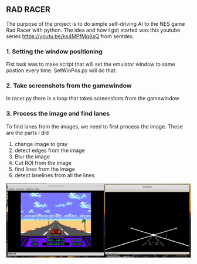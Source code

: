 ## RAD RACER 
The purpose of the project is to do simple self-driving AI to the NES game Rad Racer with python. The idea and how I got started was this youtube series https://youtu.be/ks4MPfMq8aQ from sentdex.



### 1. Setting the window positioning
Fist task was to make script that will set the emulator window to same postion every time. SetWinPos.py will do that.

### 2. Take screenshots from the gamewindow
In racer.py there is a loop that takes screenshots from the gamewindow

### 3. Process the image and find lanes
To find lanes from the images, we need to first process the image.
These are the parts I did 
1. change image to gray
2. detect edges from the image
3. Blur the image
4. Cut ROI from the image
5. find lines from the image
6. detect lanelines from all the lines

![alt text](https://github.com/PaavoR/Rad-Racer/blob/master/images/lanelines.jpg "On the left is gamewindow and on the right is detected lines")
